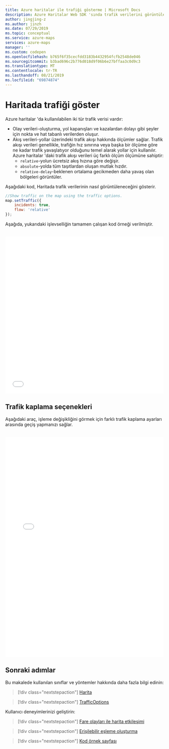 ```yaml
---
title: Azure haritalar ile trafiği gösterme | Microsoft Docs
description: Azure Haritalar Web SDK 'sında trafik verilerini görüntüleme.
author: jingjing-z
ms.author: jinzh
ms.date: 07/29/2019
ms.topic: conceptual
ms.service: azure-maps
services: azure-maps
manager: ''
ms.custom: codepen
ms.openlocfilehash: b765f6f35cecfdd3183b4432954fcfb2548de046
ms.sourcegitcommit: b3bad696c2b776d018d9f06b6e27bffaa3c0d9c3
ms.translationtype: MT
ms.contentlocale: tr-TR
ms.lasthandoff: 08/21/2019
ms.locfileid: "69874874"
---
```

# <a name="show-traffic-on-the-map"></a>Haritada trafiği göster

Azure haritalar 'da kullanılabilen iki tür trafik verisi vardır:

- Olay verileri-oluşturma, yol kapanışları ve kazalardan dolayı gibi şeyler için nokta ve hat tabanlı verilerden oluşur.
- Akış verileri-yollar üzerindeki trafik akışı hakkında ölçümler sağlar. Trafik akışı verileri genellikle, trafiğin hız sınırına veya başka bir ölçüme göre ne kadar trafik yavaşlatıyor olduğunu temel alarak yollar için kullanılır. Azure haritalar 'daki trafik akışı verileri üç farklı ölçüm ölçümüne sahiptir:
    - `relative`-yolun ücretsiz akış hızına göre değişir.
    - `absolute`-yolda tüm taşıtlardan oluşan mutlak hızdır.
    - `relative-delay`-beklenen ortalama gecikmeden daha yavaş olan bölgeleri görüntüler.

Aşağıdaki kod, Haritada trafik verilerinin nasıl görüntüleneceğini gösterir.

```javascript
//Show traffic on the map using the traffic options.
map.setTraffic({
    incidents: true,
    flow: 'relative'
});
```

Aşağıda, yukarıdaki işlevselliğin tamamen çalışan kod örneği verilmiştir.

<br/>

<iframe height='500' scrolling='no' title='Haritada trafiği gösterme' src='//codepen.io/azuremaps/embed/WMLRPw/?height=500&theme-id=0&default-tab=js,result&embed-version=2&editable=true' frameborder='no' allowtransparency='true' allowfullscreen='true' style='width: 100%;'>Bkz. kaleme Azure Maps ( <a href='https://codepen.io'></a><a href='https://codepen.io/azuremaps'>@azuremaps</a>) ile <a href='https://codepen.io/azuremaps/pen/WMLRPw/'>bir haritadaki trafiği gösterme</a> .
</iframe>

## <a name="traffic-overlay-options"></a>Trafik kaplama seçenekleri

Aşağıdaki araç, işleme değişikliğini görmek için farklı trafik kaplama ayarları arasında geçiş yapmanızı sağlar. 

<br/>

<iframe height="700" style="width: 100%;" scrolling="no" title="Trafik kaplama seçenekleri" src="//codepen.io/azuremaps/embed/RwbPqRY/?height=700&theme-id=0&default-tab=result" frameborder="no" allowtransparency="true" allowfullscreen="true">
<a href='https://codepen.io'>Codepen</a>'da Azure Maps (<a href='https://codepen.io/azuremaps'>@azuremaps</a>) tarafından bulunan kalem <a href='https://codepen.io/azuremaps/pen/RwbPqRY/'>trafiği kaplama seçeneklerine</a> bakın.
</iframe>

## <a name="next-steps"></a>Sonraki adımlar

Bu makalede kullanılan sınıflar ve yöntemler hakkında daha fazla bilgi edinin:

> [!div class="nextstepaction"]
> [Harita](https://docs.microsoft.com/javascript/api/azure-maps-control/atlas.map)

> [!div class="nextstepaction"]
> [TrafficOptions](https://docs.microsoft.com/javascript/api/azure-maps-control/atlas.trafficoptions)

Kullanıcı deneyimlerinizi geliştirin:

> [!div class="nextstepaction"]
> [Fare olayları ile harita etkileşimi](map-events.md)

> [!div class="nextstepaction"]
> [Erişilebilir eşleme oluşturma](map-accessibility.md)

> [!div class="nextstepaction"]
> [Kod örnek sayfası](https://aka.ms/AzureMapsSamples)
